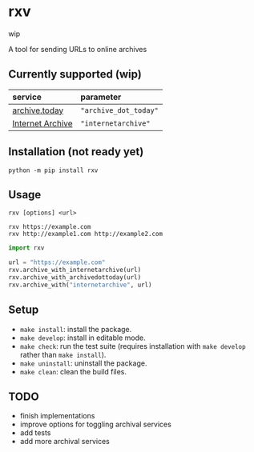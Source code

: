 # rxv

wip

A tool for sending URLs to online archives

## Currently supported (wip)

| service                                 | parameter             |
| :-------------------------------------- | :-------------------- |
| [archive.today](https://archive.today)  | `"archive_dot_today"` |
| [Internet Archive](https://archive.org) | `"internetarchive"`   |

## Installation (not ready yet)

```terminal
python -m pip install rxv
```

## Usage

`rxv [options] <url>`

```terminal
rxv https://example.com
rxv http://example1.com http://example2.com
```

```python
import rxv

url = "https://example.com"
rxv.archive_with_internetarchive(url)
rxv.archive_with_archivedottoday(url)
rxv.archive_with("internetarchive", url)
```

## Setup

- `make install`: install the package.
- `make develop`: install in editable mode.
- `make check`: run the test suite (requires installation with `make develop` rather than `make install`).
- `make uninstall`: uninstall the package.
- `make clean`: clean the build files.

## TODO

- finish implementations
- improve options for toggling archival services
- add tests
- add more archival services
